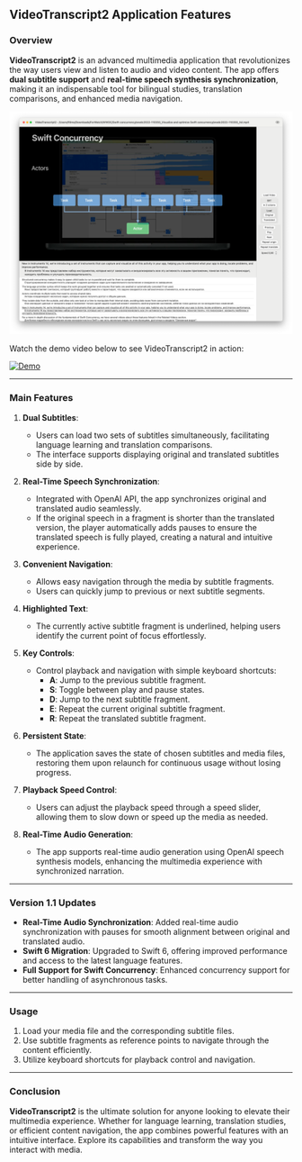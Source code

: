 ## VideoTranscript2 Application Features

### Overview

**VideoTranscript2** is an advanced multimedia application that revolutionizes the way users view and listen to audio and video content. The app offers **dual subtitle support** and **real-time speech synthesis synchronization**, making it an indispensable tool for bilingual studies, translation comparisons, and enhanced media navigation.

![Screenshot](./assets/main_1.1.png)

Watch the demo video below to see VideoTranscript2 in action:

[![Demo](https://img.youtube.com/vi/21OwqjGvI-M/hqdefault.jpg)](https://www.youtube.com/watch?v=21OwqjGvI-M)

---

### Main Features

1. **Dual Subtitles**:
   - Users can load two sets of subtitles simultaneously, facilitating language learning and translation comparisons.
   - The interface supports displaying original and translated subtitles side by side.

2. **Real-Time Speech Synchronization**:
   - Integrated with OpenAI API, the app synchronizes original and translated audio seamlessly.
   - If the original speech in a fragment is shorter than the translated version, the player automatically adds pauses to ensure the translated speech is fully played, creating a natural and intuitive experience.

3. **Convenient Navigation**:
   - Allows easy navigation through the media by subtitle fragments.
   - Users can quickly jump to previous or next subtitle segments.

4. **Highlighted Text**:
   - The currently active subtitle fragment is underlined, helping users identify the current point of focus effortlessly.

5. **Key Controls**:
   - Control playback and navigation with simple keyboard shortcuts:
     - **A**: Jump to the previous subtitle fragment.
     - **S**: Toggle between play and pause states.
     - **D**: Jump to the next subtitle fragment.
     - **E**: Repeat the current original subtitle fragment.
     - **R**: Repeat the translated subtitle fragment.

6. **Persistent State**:
   - The application saves the state of chosen subtitles and media files, restoring them upon relaunch for continuous usage without losing progress.

7. **Playback Speed Control**:
   - Users can adjust the playback speed through a speed slider, allowing them to slow down or speed up the media as needed.

8. **Real-Time Audio Generation**:
   - The app supports real-time audio generation using OpenAI speech synthesis models, enhancing the multimedia experience with synchronized narration.

---

### Version 1.1 Updates

- **Real-Time Audio Synchronization**: Added real-time audio synchronization with pauses for smooth alignment between original and translated audio.
- **Swift 6 Migration**: Upgraded to Swift 6, offering improved performance and access to the latest language features.
- **Full Support for Swift Concurrency**: Enhanced concurrency support for better handling of asynchronous tasks.

---

### Usage

1. Load your media file and the corresponding subtitle files.
2. Use subtitle fragments as reference points to navigate through the content efficiently.
3. Utilize keyboard shortcuts for playback control and navigation.

---

### Conclusion

**VideoTranscript2** is the ultimate solution for anyone looking to elevate their multimedia experience. Whether for language learning, translation studies, or efficient content navigation, the app combines powerful features with an intuitive interface. Explore its capabilities and transform the way you interact with media.

